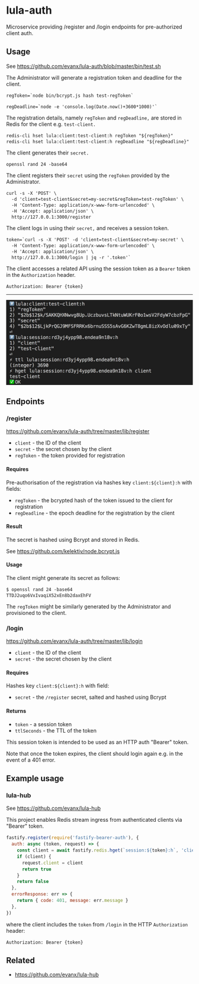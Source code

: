 # lula-auth

Microservice providing /register and /login endpoints for pre-authorized client auth.

## Usage

See https://github.com/evanx/lula-auth/blob/master/bin/test.sh

The Administrator will generate a registration token and deadline for the client.

```shell
regToken=`node bin/bcrypt.js hash test-regToken`
```

```shell
regDeadline=`node -e 'console.log(Date.now()+3600*1000)'`
```

The registration details, namely `regToken` and `regDeadline,` are stored in Redis for the client e.g. `test-client.`

```shell
redis-cli hset lula:client:test-client:h regToken "${regToken}"
redis-cli hset lula:client:test-client:h regDeadline "${regDeadline}"
```

The client generates their `secret.`

```
openssl rand 24 -base64
```

The client registers their `secret` using the `regToken` provided by the Administrator.

```shell
curl -s -X 'POST' \
  -d 'client=test-client&secret=my-secret&regToken=test-regToken' \
  -H 'Content-Type: application/x-www-form-urlencoded' \
  -H 'Accept: application/json' \
  http://127.0.0.1:3000/register
```

The client logs in using their `secret,` and receives a session token.

```shell
token=`curl -s -X 'POST' -d 'client=test-client&secret=my-secret' \
  -H 'Content-Type: application/x-www-form-urlencoded' \
  -H 'Accept: application/json' \
  http://127.0.0.1:3000/login | jq -r '.token'`
```

The client accesses a related API using the session token as a `Bearer` token in the `Authorization` header.

```
Authorization: Bearer {token}
```

<hr>

![test.sh](/docs/test.jpg?raw=true 'test.sh')

## Endpoints

### /register

https://github.com/evanx/lula-auth/tree/master/lib/register

- `client` - the ID of the client
- `secret` - the secret chosen by the client
- `regToken` - the token provided for registration

#### Requires

Pre-authorisation of the registration via hashes key `client:${client}:h` with fields:

- `regToken` - the bcrypted hash of the token issued to the client for registration
- `regDeadline` - the epoch deadline for the registration by the client

#### Result

The secret is hashed using Bcrypt and stored in Redis.

See https://github.com/kelektiv/node.bcrypt.js

#### Usage

The client might generate its secret as follows:

```shell
$ openssl rand 24 -base64
TTDJ2uqo6VxIvaqiX52xEn8b2daxEhFV
```

The `regToken` might be similarly generated by the Administrator and provisioned to the client.

### /login

https://github.com/evanx/lula-auth/tree/master/lib/login

- `client` - the ID of the client
- `secret` - the secret chosen by the client

#### Requires

Hashes key `client:${client}:h` with field:

- `secret` - the `/register` secret, salted and hashed using Bcrypt

#### Returns

- `token` - a session token
- `ttlSeconds` - the TTL of the token

This session token is intended to be used as an HTTP auth "Bearer" token.

Note that once the token expires, the client should login again e.g. in the event of a 401 error.

## Example usage

### lula-hub

See https://github.com/evanx/lula-hub

This project enables Redis stream ingress from authenticated clients via "Bearer" token.

```javascript
fastify.register(require('fastify-bearer-auth'), {
  auth: async (token, request) => {
    const client = await fastify.redis.hget(`session:${token}:h`, 'client')
    if (client) {
      request.client = client
      return true
    }
    return false
  },
  errorResponse: err => {
    return { code: 401, message: err.message }
  },
})
```

where the client includes the `token` from `/login` in the HTTP `Authorization` header:

```
Authorization: Bearer {token}
```

## Related

- https://github.com/evanx/lula-hub
